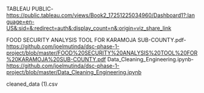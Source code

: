TABLEAU PUBLIC-https://public.tableau.com/views/Book2_17251225034960/Dashboard1?:language=en-US&:sid=&:redirect=auth&:display_count=n&:origin=viz_share_link

FOOD SECURITY ANALYSIS TOOL FOR KARAMOJA SUB-COUNTY.pdf-https://github.com/joelmutinda/dsc-phase-1-project/blob/master/FOOD%20SECURITY%20ANALYSIS%20TOOL%20FOR%20KARAMOJA%20SUB-COUNTY.pdf
Data_Cleaning_Engineering.ipynb- https://github.com/joelmutinda/dsc-phase-1-project/blob/master/Data_Cleaning_Engineering.ipynb

cleaned_data (1).csv
